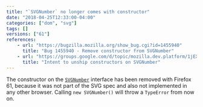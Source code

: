 ```yaml
---
title: "`SVGNumber` no longer comes with constructor"
date: "2018-04-25T12:33:00-04:00"
categories: ["dom", "svg"]
tags: []
versions: ["61"]
references:
    - url: "https://bugzilla.mozilla.org/show_bug.cgi?id=1455940"
      title: "Bug 1455940 - Remove constructor from SVGNumber"
    - url: "https://groups.google.com/d/topic/mozilla.dev.platform/1jEXK-Ctbng/discussion"
      title: "Intent to unship constructors on SVGNumber"
---
```

The constructor on the [`SVGNumber`](https://developer.mozilla.org/docs/Web/API/SVGNumber) interface has been removed with Firefox 61, because it was not part of the SVG spec and also not implemented in any other browser. Calling `new SVGNumber()` will throw a `TypeError` from now on.
